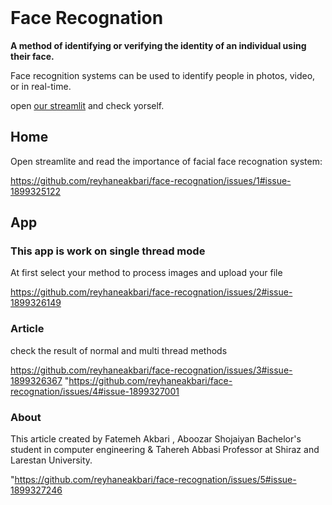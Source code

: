 <br>

# Face Recognation 

**A method of identifying or verifying the identity of an individual using their face.**

Face recognition systems can be used to identify people in photos, video, or in real-time.

open [our streamlit](https://face-recognition.streamlit-app.ir/) and check yorself.


## Home

Open streamlite and read the importance of facial face recognation system:


https://github.com/reyhaneakbari/face-recognation/issues/1#issue-1899325122

## App

### This app is work on single thread mode

At first select your method to process images and upload your file

https://github.com/reyhaneakbari/face-recognation/issues/2#issue-1899326149


### Article

check the result of normal and multi thread methods

https://github.com/reyhaneakbari/face-recognation/issues/3#issue-1899326367
"https://github.com/reyhaneakbari/face-recognation/issues/4#issue-1899327001

### About

This article created by Fatemeh Akbari , Aboozar Shojaiyan Bachelor's student in computer engineering & Tahereh Abbasi Professor at Shiraz and Larestan University.

"https://github.com/reyhaneakbari/face-recognation/issues/5#issue-1899327246
